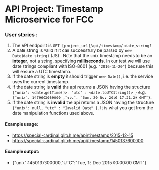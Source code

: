 
# API Project: Timestamp Microservice for FCC

### User stories :

1. The API endpoint is `GET [project_url]/api/timestamp/:date_string?`
2. A date string is valid if it can successfully be parsed by `new Date(date_string)` (JS) . Note that the unix timestamp needs to be an **integer**, not a string, specifying **milliseconds**. In our test we will use date strings compliant with ISO-8601 (e.g. `"2016-11-20"`) because this will ensure a UTC timestamp.
3. If the date string is **empty** it should trigger `new Date()`, i.e. the service uses the current timestamp.
4. If the date string is **valid** the api returns a JSON having the structure 
`{"unix": <date.getTime()>, "utc" : <date.toUTCString()> }`
e.g. `{"unix": 1479663089000 ,"utc": "Sun, 20 Nov 2016 17:31:29 GMT"}`.
5. If the date string is **invalid** the api returns a JSON having the structure `{"unix": null, "utc" : "Invalid Date" }`. It is what you get from the date manipulation functions used above.

#### Example usage:
* https://special-cardinal.glitch.me/api/timestamp/2015-12-15
* https://special-cardinal.glitch.me/api/timestamp/1450137600000

#### Example output:
* {"unix":1450137600000,"UTC":"Tue, 15 Dec 2015 00:00:00 GMT"}
